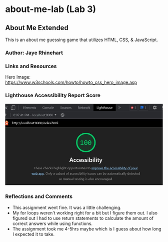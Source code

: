 # about-me-lab (Lab 3)

## About Me Extended

This is an about me guessing game that utilizes HTML, CSS, &amp; JavaScript.

### Author: Jaye Rhinehart

### Links and Resources

Hero Image: <https://www.w3schools.com/howto/howto_css_hero_image.asp>

### Lighthouse Accessibility Report Score

![Lighthouse Accessibility Report Score](/img/lighthouse-screenshot.jpg)

### Reflections and Comments

- This assignment went fine. It was a little challenging.
- My for loops weren't working right for a bit but I figure them out. I also figured out I had to use return statements to calculate the amount of correct answers while using functions.
- The assignment took me 4-5hrs maybe which is I guess about how long I expected it to take.
